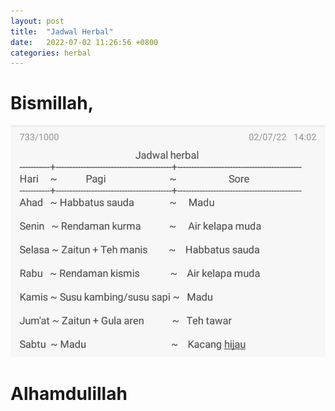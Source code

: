 ```yaml
---
layout: post
title:  "Jadwal Herbal"
date:   2022-07-02 11:26:56 +0800
categories: herbal
---
```


# Bismillah,

![jadwal1](/assets/jadwal_herbal/jadwal_herbal.jpeg)


# Alhamdulillah
